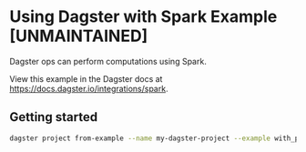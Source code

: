 # Using Dagster with Spark Example [UNMAINTAINED]

Dagster ops can perform computations using Spark.

View this example in the Dagster docs at https://docs.dagster.io/integrations/spark.

## Getting started

```bash
dagster project from-example --name my-dagster-project --example with_pyspark
```
